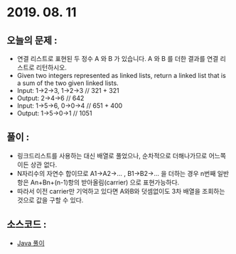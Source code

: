 # 2019. 08. 11

## 오늘의 문제 : 

- 연결 리스트로 표현된 두 정수 A 와 B 가 있습니다. A 와 B 를 더한 결과를 연결 리스트로 리턴하시오.
- Given two integers represented as linked lists, return a linked list that is a sum of the two given linked lists.
- Input: 1->2->3, 1->2->3 // 321 + 321
- Output: 2->4->6 // 642
- Input: 1->5->6, 0->0->4 // 651 + 400
- Output: 1->5->0->1 // 1051

## 풀이 : 

- 링크드리스트를 사용하는 대신 배열로 풀었으나, 순차적으로 더해나가므로 어느쪽이든 상관 없다.
- N자리수의 자연수 합이므로 A1->A2->... , B1->B2->... 을 더하는 경우 n번째 일반항은 An+Bn+(n-1)항의 받아올림(carrier) 으로 표현가능하다.
- 따라서 이전 carrier만 기억하고 있다면 A와B와 덧셈없이도 3차 배열을 조회하는 것으로 값을 구할 수 있다.

## 소스코드 : 

- [Java 풀이](../../src/main/java/dev/haenara/mailprogramming/solution/y2019/aug/Solution190811.java)